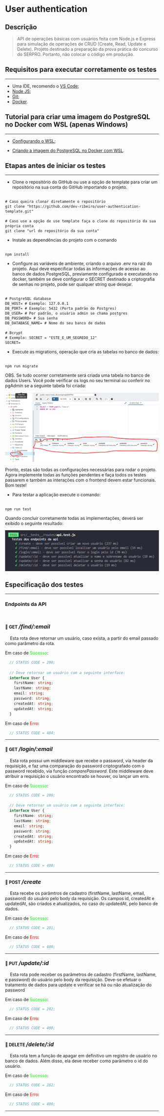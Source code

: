 # User authentication

## Descrição

> API de operações básicas com usuários feita com Node.js e Express para simulação de operações de CRUD (Create, Read, Update e Delete). Projeto destinado a preparação da prova prática do concurso do SERPRO. Portanto, não colocar o código em produção.

## Requisitos para executar corretamente os testes

---

- Uma IDE, recomendo o [VS Code](https://code.visualstudio.com/);
- [Node JS](https://nodejs.org/en);
- [Git](https://git-scm.com/downloads);
- [Docker](https://www.docker.com/products/docker-desktop/).

## Tutorial para criar uma imagem do PostgreSQL no Docker com WSL (apenas Windows)

---

- [Configurando o WSL](https://learn.microsoft.com/en-us/windows/wsl/install);

- [Criando a imagem do PostgreSQL no Docker com WSL](https://towardsdatascience.com/local-development-set-up-of-postgresql-with-docker-c022632f13ea).

## Etapas antes de iniciar os testes

---

- Clone o repositório do GitHub ou use a opção de template para criar um repositório na sua conta do GitHub importando o projeto.

```shell

# Caso queira clonar diretamente o repositório
git clone "https://github.com/dev-ribeiro/user-authentication-template.git"

# Caso use a opção de use template faça o clone do repositório da sua própria conta
git clone "url do repositório da sua conta"

```

- Instale as dependências do projeto com o comando

```shell

npm install

```

- Configure as variáveis de ambiente, criando o arquivo .env na raiz do projeto. Aqui deve especificar todas as informações de acesso ao banco de dados PostgreSQL, previamente configurado e executando no docker, também se deve configurar o SECRET destinado a criptografia de senhas no projeto, pode ser qualquer string que desejar.

```shell

# PostgreSQL database
DB_HOST= # Exemplo: 127.0.0.1
DB_PORT= # Exemplo: 5432 (Porta padrão do Postgres)
DB_USER= # Por padrão, o usuário admin se chama postgres
DB_PASSWORD= # Sua senha
DB_DATABASE_NAME= # Nome do seu banco de dados

# Bcrypt
# Exemplo: SECRET = "ESTE_E_UM_SEGREDO_12"
SECRET=

```

- Execute as migrations, operação que cria as tabelas no banco de dados:

```shell

npm run migrate

```

OBS. Se tudo ocorrer corretamente será criada uma tabela no banco de dados Users. Você pode verificar os logs no seu terminal ou conferir no pgAdmin se a seguinte tabela foi criada:

![Imagem do banco de dados Postgre](.github/db.png)

Pronto, estas são todas as configurações necessárias para rodar o projeto. Agora implemente todas as funções pendentes e faça todos os testes passarem e também as interações com o frontend devem estar funcionais. Bom teste!

- Para testar a aplicação execute o comando:

```shell

npm run test

```

Quando concluir corretamente todas as implementações, deverá ser exibido o seguinte resultado:

![Imagem de testes unitários com Jest](.github/tests.png)

## Especificação dos testes

---

### Endpoints da API

<br/>

#### 🔹 GET <span style="font-style: italic; font-size: 18px">/find/:email</span>

<div>

  <p style="text-indent: 16px">Esta rota deve retornar um usuário, caso exista, a partir do email passado como parâmetro da rota.</p>

  <p>
    Em caso de <span style="color: #00FF00">Sucesso</span>:
  </p>

  ```typescript
    // STATUS CODE = 200;

    // Deve retornar um usuário com a seguinte interface:
    interface User {
      firstName: string;
      lastName: string;
      email: string;
      password: string;
      createdAt: string;
      updatedAt: string;
    }
  ```

  <p>
    Em caso de <span style="color: #FF0000">Erro</span>:
  </p>

  ```typescript
    // STATUS CODE = 404;
  ```

</div>

---

#### 🔹 GET <span style="font-style: italic; font-size: 18px">/login/:email</span>

<div>

  <p style="text-indent: 16px">Esta rota possui um middleware que recebe o password, via header da requisição, e faz uma comparação do password criptografado com o password recebido, via função <span style="font-style: italic">comparePassword</span>. Este middleware deve atribuir a requisição o usuário encontrado se houver, ou lançar um erro.</p>

  <p>
    Em caso de <span style="color: #00FF00">Sucesso</span>:
  </p>

  ```typescript
    // STATUS CODE = 200;

    // Deve retornar um usuário com a seguinte interface:
    interface User {
      firstName: string;
      lastName: string;
      email: string;
      password: string;
      createdAt: string;
      updatedAt: string;
    }
  ```

  <p>
    Em caso de <span style="color: #FF0000">Erro</span>:
  </p>

  ```typescript
    // STATUS CODE = 400;
  ```

</div>

---

#### 🔹 POST <span style="font-style: italic; font-size: 18px">/create</span>

<div>

  <p style="text-indent: 16px">Esta recebe os parâmtros de cadastro (firstName, lastName, email, password) do usuário pelo body da requisição. Os campos id, createdAt e updatedAt, são criados e atualizados, no caso do updatedAt, pelo banco de dados.</p>

  <p>
    Em caso de <span style="color: #00FF00">Sucesso</span>:
  </p>

  ```typescript
    // STATUS CODE = 201;
  ```

  <p>
    Em caso de <span style="color: #FF0000">Erro</span>:
  </p>

  ```typescript
    // STATUS CODE = 400;
  ```

</div>

---

#### 🔹 PUT <span style="font-style: italic; font-size: 18px">/update/:id</span>

<div>

  <p style="text-indent: 16px">Esta rota pode receber os parâmetros de cadastro (firstName, lastName, e password) do usuário pelo body da requisição. Deve-se efetuar o tratamento de dados para update e verificar se há ou não atualização do password</p>

  <p>
    Em caso de <span style="color: #00FF00">Sucesso</span>:
  </p>

  ```typescript
    // STATUS CODE = 202;
  ```

  <p>
    Em caso de <span style="color: #FF0000">Erro</span>:
  </p>

  ```typescript
    // STATUS CODE = 400;
  ```

</div>

---

#### 🔹 DELETE <span style="font-style: italic; font-size: 18px">/delete/:id</span>

<div>

  <p style="text-indent: 16px">Esta rota tem a função de apagar em definitivo um registro de usuário no banco de dados. Além disso, ela deve receber como parâmetro o id do usuário.</p>

  <p>
    Em caso de <span style="color: #00FF00">Sucesso</span>:
  </p>

  ```typescript
    // STATUS CODE = 202;
  ```

  <p>
    Em caso de <span style="color: #FF0000">Erro</span>:
  </p>

  ```typescript
    // STATUS CODE = 400;
  ```

</div>

---
